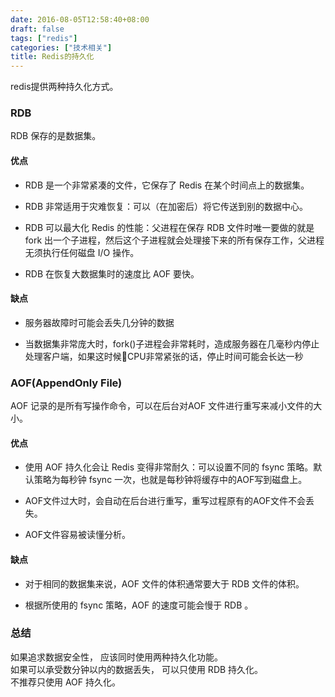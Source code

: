 ```yaml
---
date: 2016-08-05T12:58:40+08:00
draft: false
tags: ["redis"]
categories: ["技术相关"]
title: Redis的持久化
---
```


redis提供两种持久化方式。

### RDB
RDB 保存的是数据集。

#### 优点

- RDB 是一个非常紧凑的文件，它保存了 Redis 在某个时间点上的数据集。

- RDB 非常适用于灾难恢复：可以（在加密后）将它传送到别的数据中心。

- RDB 可以最大化 Redis 的性能：父进程在保存 RDB 文件时唯一要做的就是 fork 出一个子进程，然后这个子进程就会处理接下来的所有保存工作，父进程无须执行任何磁盘 I/O 操作。

- RDB 在恢复大数据集时的速度比 AOF 要快。

#### 缺点

- 服务器故障时可能会丢失几分钟的数据

- 当数据集非常庞大时，fork()子进程会非常耗时，造成服务器在几毫秒内停止处理客户端，如果这时候CPU非常紧张的话，停止时间可能会长达一秒

### AOF(AppendOnly File)
AOF 记录的是所有写操作命令，可以在后台对AOF 文件进行重写来减小文件的大小。

#### 优点

- 使用 AOF 持久化会让 Redis 变得非常耐久：可以设置不同的 fsync 策略。默认策略为每秒钟 fsync 一次，也就是每秒钟将缓存中的AOF写到磁盘上。

- AOF文件过大时，会自动在后台进行重写，重写过程原有的AOF文件不会丢失。

- AOF文件容易被读懂分析。

#### 缺点

- 对于相同的数据集来说，AOF 文件的体积通常要大于 RDB 文件的体积。

- 根据所使用的 fsync 策略，AOF 的速度可能会慢于 RDB 。

### 总结
如果追求数据安全性， 应该同时使用两种持久化功能。  
如果可以承受数分钟以内的数据丢失， 可以只使用 RDB 持久化。  
不推荐只使用 AOF 持久化。
